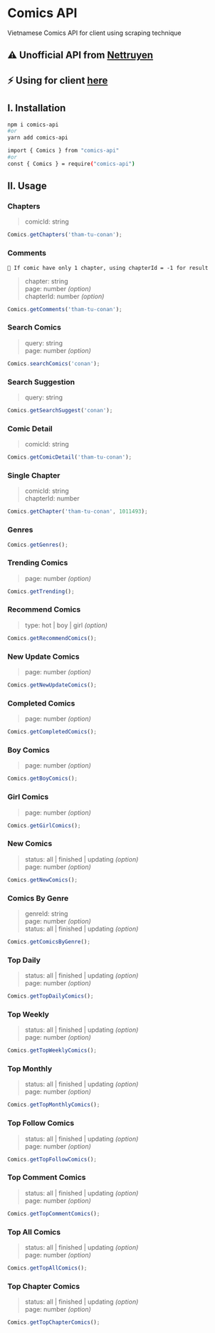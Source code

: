 # Comics API

Vietnamese Comics API for client using scraping technique

## ⚠️ Unofficial API from [Nettruyen](https://nettruyen.com)

## ⚡ Using for client [here](https://github.com/pth-1641/Comics-API/blob/master/api/README.md)

## **I. Installation**

```bash
npm i comics-api
#or
yarn add comics-api
```

```bash
import { Comics } from "comics-api"
#or
const { Comics } = require("comics-api")
```

## **II. Usage**

### **Chapters**

> comicId: string

```javascript
Comics.getChapters('tham-tu-conan');
```

### **Comments**

```
📝 If comic have only 1 chapter, using chapterId = -1 for result
```

> chapter: string \
> page: number _(option)_ \
> chapterId: number _(option)_

```javascript
Comics.getComments('tham-tu-conan');
```

### **Search Comics**

> query: string \
> page: number _(option)_

```javascript
Comics.searchComics('conan');
```

### **Search Suggestion**

> query: string

```javascript
Comics.getSearchSuggest('conan');
```

### **Comic Detail**

> comicId: string

```javascript
Comics.getComicDetail('tham-tu-conan');
```

### **Single Chapter**

> comicId: string \
> chapterId: number

```javascript
Comics.getChapter('tham-tu-conan', 1011493);
```

### **Genres**

```javascript
Comics.getGenres();
```

### **Trending Comics**

> page: number _(option)_

```javascript
Comics.getTrending();
```

### **Recommend Comics**

> type: hot | boy | girl _(option)_

```javascript
Comics.getRecommendComics();
```

### **New Update Comics**

> page: number _(option)_

```javascript
Comics.getNewUpdateComics();
```

### **Completed Comics**

> page: number _(option)_

```javascript
Comics.getCompletedComics();
```

### **Boy Comics**

> page: number _(option)_

```javascript
Comics.getBoyComics();
```

### **Girl Comics**

> page: number _(option)_

```javascript
Comics.getGirlComics();
```

### **New Comics**

> status: all | finished | updating _(option)_ \
> page: number _(option)_

```javascript
Comics.getNewComics();
```

### **Comics By Genre**

> genreId: string \
> page: number _(option)_ \
> status: all | finished | updating _(option)_

```javascript
Comics.getComicsByGenre();
```

### **Top Daily**

> status: all | finished | updating _(option)_ \
> page: number _(option)_

```javascript
Comics.getTopDailyComics();
```

### **Top Weekly**

> status: all | finished | updating _(option)_ \
> page: number _(option)_

```javascript
Comics.getTopWeeklyComics();
```

### **Top Monthly**

> status: all | finished | updating _(option)_ \
> page: number _(option)_

```javascript
Comics.getTopMonthlyComics();
```

### **Top Follow Comics**

> status: all | finished | updating _(option)_ \
> page: number _(option)_

```javascript
Comics.getTopFollowComics();
```

### **Top Comment Comics**

> status: all | finished | updating _(option)_ \
> page: number _(option)_

```javascript
Comics.getTopCommentComics();
```

### **Top All Comics**

> status: all | finished | updating _(option)_ \
> page: number _(option)_

```javascript
Comics.getTopAllComics();
```

### **Top Chapter Comics**

> status: all | finished | updating _(option)_ \
> page: number _(option)_

```javascript
Comics.getTopChapterComics();
```
